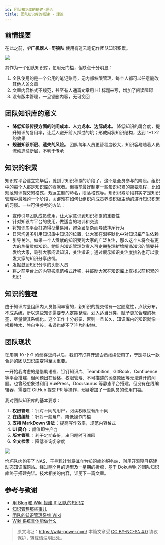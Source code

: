 ```yaml
---
id: 团队知识库的搭建-理论
title: 团队知识库的搭建 - 理论
---
```


## 前情提要

在此之前，**华广机器人 · 野狼队** 使用有道云笔记作团队知识积累。

![](https://wiki-media-1253965369.cos.ap-guangzhou.myqcloud.com/img/20201203152655.jpg)

其作为一个团队知识库，使用无门槛，但缺点十分明显：

1. 全队使用的是一个公用的笔记账号，无内部权限管理，每个人都可以任意删改其他人的文章
2. 文章内容格式不规范，甚至有人通篇文章用 H1 标题来写，增加了阅读障碍
3. 没有版本管理，一旦错删内容，无可挽回

## 团队知识库的意义

- **降低知识传授方面的时间成本、人力成本、边际成本。** 降低知识的耦合度，提升知识的复用率，让后人避开前人踩过的坑；形成网状知识结构，达到 1+1>2 的效果
- **规避知识断层、遗失的风险。** 团队每年人员更替程度较大，知识容易随着人员流动造成断层，不利于传承

## 知识的积累

知识库平台建立完毕后，就到了知识积累的阶段了，这个是全员参与的阶段。组织中的每个人都是知识库的贡献者。但事前最好制定一些知识积累的简要规程，比如规范知识提交的格式，规范主题的命名，段落格式等。知识积累阶段其实才是知识管理中最难的一个阶段，关键难在如何让组织内成员养成积极主动的进行知识积累的习惯。一些可供参考的方法：

- 宣传引导团队成员使用，让大家意识到知识积累的重要性
- 针对知识库平台的使用，做适当的培训和交流
- 将知识库平台打造得尽量易用，避免因复杂而导致排斥行为
- 日常沟通多引用知识库中知识的位置，让大家在潜移默化中对知识库产生依赖
- 引导关注。如果一个人贡献的知识受到大家的广泛关注，那么这个人将会有更大的热情贡献知识。组织内知识管理负责人可定期整理新增精品知识的简要并发给大家，吸引大家阅读知识，关注知识；通过展示知识关注度排名也可以激发大家的知识分享热情。
- 发掘鼓励知识分享的头部人员
- 将之前平台上的内容按规范格式迁移，并鼓励大家在知识库上查找以前积累的知识

## 知识的整理

由于知识库是组织内人员协同丰富的，新知识的提交带有一定随意性，点状分布，不成系统，所以这些知识需要专人定期整理，划入适当分类，赋予更加合理的标签，尽量使其系统化。这个工作十分必要，否则一旦长久，知识库内的知识就像一根根独木，独自生长，永远也成不了连片的树林。

## 团队现状

在用满 10 个 G 的储存空间以后，我们不打算开通会员继续使用了，于是寻找一款合适的团队知识库变得至关重要。

一开始我考虑的是借助语雀、钉钉知识库、Teambition、GitBook、Confluence 等平台搭建，但问题出在价格、权限管理、不可描述的网络原因等无法避开的问题。也曾经想象过利用 VuePress，Docusaurus 等静态平台搭建，但没有在线编辑器、需要在 GitHub 提交 PR 等操作，无疑增加了一般队员的使用门槛。

我对团队知识库的基本要求：

1. **权限管理** ：针对不同的用户，阅读权限应有所不同
2. **在线编辑** ：针对一般用户，降低操作门槛
3. **支持 MarkDown 语法** ：提高写作效率，规范内容格式
4. **UI 简介** ：颜值即生产力
5. **版本管理** ：利于定期备份，出问题时可溯回
6. **全文检索** ：降低查询复杂度

![](https://wiki-media-1253965369.cos.ap-guangzhou.myqcloud.com/img/20201203161132.png)

恰巧队内购买了 NAS，于是我计划将其作为知识库的服务端，利用开源项目搭建动态知识库网站。经过两个月的选型及一星期的折腾，基于 DokuWik 的团队知识库终于搭建完毕。技术相关的内容，详见下一篇文章。

## 参考与致谢 

* [用 Blog 和 Wiki 搭建 IT 团队的知识库](https://www.cnblogs.com/chwkai/archive/2005/12/29/307761.html)
* [知识管理那些事儿](https://tonybai.com/2011/11/23/those-things-about-knowledge-management/)
* [团队的知识管理系统 Wiki](http://blog.davidrobot.com/2014/06/team_knowledge_management.html)
* [Wiki 系统具体能做什么](http://blog.davidrobot.com/2014/07/the_function_of_wiki.html)



> 原文地址：<https://wiki-power.com/>
> 本篇文章受 [CC BY-NC-SA 4.0](https://creativecommons.org/licenses/by/4.0/deed.zh) 协议保护，转载请注明出处。

